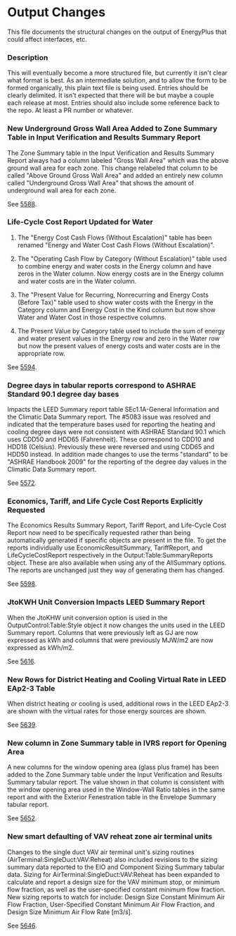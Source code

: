 Output Changes
==============

This file documents the structural changes on the output of EnergyPlus that could affect interfaces, etc.

### Description

This will eventually become a more structured file, but currently it isn't clear what format is best. As an intermediate solution, and to allow the form to be formed organically, this plain text file is being used. Entries should be clearly delimited.  It isn't expected that there will be but maybe a couple each release at most. Entries should also include some reference back to the repo.  At least a PR number or whatever.


### New Underground Gross Wall Area Added to Zone Summary Table in Input Verification and Results Summary Report

The Zone Summary table in the Input Verification and Results Summary Report always had a column labeled "Gross Wall Area" which was the above ground wall area for each zone. This change relabeled that column to be called "Above Ground Gross Wall Area" and added an entirely new column called "Underground Gross Wall Area" that shows the amount of underground wall area for each zone.

See [5588](https://github.com/NREL/EnergyPlus/pull/5588). 


### Life-Cycle Cost Report Updated for Water

1. The "Energy Cost Cash Flows (Without Escalation)" table has been renamed "Energy and Water Cost Cash Flows (Without Escalation)". 

2. The "Operating Cash Flow by Category (Without Escalation)" table used to combine energy and water costs in the Energy column and have zeros in the Water column. Now energy costs are in the Energy column and water costs are in the Water column. 

3. The "Present Value for Recurring, Nonrecurring and Energy Costs (Before Tax)" table used to show water costs with the Energy in the Category column and Energy Cost in the Kind column but now show Water and Water Cost in those respective columns. 

4. The Present Value by Category table used to include the sum of energy and water present values in the Energy row and zero in the Water row but now the present values of energy costs and water costs are in the appropriate row. 

See [5594](https://github.com/NREL/EnergyPlus/pull/5594). 

### Degree days in tabular reports correspond to ASHRAE Standard 90.1 degree day bases

Impacts the LEED Summary report table SEc1.1A-General Information and the Climatic Data Summary report. The #5083 issue was resolved and indicated that the temperature bases used for reporting the heating and cooling degree days were not consistent with ASHRAE Standard 90.1 which uses CDD50 and HDD65 (Fahrenheit). These correspond to CDD10 and HDD18 (Celsius). Previously these were reversed and using CDD65 and HDD50 instead. In addition made changes to use the terms "standard" to be "ASHRAE Handbook 2009" for the reporting of the degree day values in the Climatic Data Summary report.

See [5572](https://github.com/NREL/EnergyPlus/pull/5572). 

### Economics, Tariff, and Life Cycle Cost Reports Explicitly Requested

The Economics Results Summary Report, Tariff Report, and Life-Cycle Cost Report now need to be specifically requested rather than being automatically generated if specific objects are present in the file. To get the reports individually use EconomicResultSummary, TariffReport, and LifeCycleCostReport respectively in the Output:Table:SummaryReports object. These are also available when using any of the AllSummary options. The reports are unchanged just they way of generating them has changed.

See [5598](https://github.com/NREL/EnergyPlus/pull/5598). 


### JtoKWH Unit Conversion Impacts LEED Summary Report

When the JtoKHW unit conversion option is used in the OutputControl:Table:Style object it now changes the units used in the LEED Summary report. Columns that were previously left as GJ are now expressed as kWh and columns that were previously MJW/m2 are now expressed as kWh/m2.

See [5616](https://github.com/NREL/EnergyPlus/pull/5616).

### New Rows for District Heating and Cooling Virtual Rate in LEED EAp2-3 Table

When district heating or cooling is used, additional rows in the LEED EAp2-3 are shown with the virtual rates for those energy sources are shown.   

See [5639](https://github.com/NREL/EnergyPlus/pull/5639).

### New column in Zone Summary table in IVRS report for Opening Area

A new columns for the window opening area (glass plus frame) has been added to the Zone Summary table under the Input Verification and Results Summary tabular report. The value shown in that column is consistent with the window opening area used in the Window-Wall Ratio tables in the same report and with the Exterior Fenestration table in the Envelope Summary tabular report.

See [5652](https://github.com/NREL/EnergyPlus/pull/5652).


### New smart defaulting of VAV reheat zone air terminal units

Changes to the single duct VAV air terminal unit's sizing routines (AirTerminal:SingleDuct:VAV:Reheat) also included revisions to the sizing summary data reported to the EIO and Component Sizing Summary tabular data.  Sizing for AirTerminal:SingleDuct:VAV:Reheat has been expanded to calculate and report a design size for the VAV minimum stop, or minimum flow fraction, as well as the user-specified constant minimum flow fraction.  New sizing reports to watch for include: Design Size Constant Minimum Air Flow Fraction, User-Specified Constant Minimum Air Flow Fraction, and Design Size Minimum Air Flow Rate [m3/s].

See [5646](https://github.com/NREL/EnergyPlus/pull/5646).